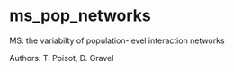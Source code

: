 ms_pop_networks
===============

MS: the variabilty of population-level interaction networks

Authors: T. Poisot, D. Gravel
